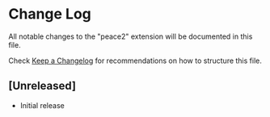 # Change Log

All notable changes to the "peace2" extension will be documented in this file.

Check [Keep a Changelog](http://keepachangelog.com/) for recommendations on how to structure this file.

## [Unreleased]

- Initial release

